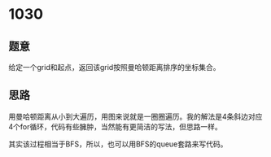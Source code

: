 # 1030

## 题意

给定一个grid和起点，返回该grid按照曼哈顿距离排序的坐标集合。

## 思路

用曼哈顿距离从小到大遍历，用图来说就是一圈圈遍历。我的解法是4条斜边对应4个for循环，代码有些臃肿，当然能有更简洁的写法，但思路一样。

其实该过程相当于BFS，所以，也可以用BFS的queue套路来写代码。
